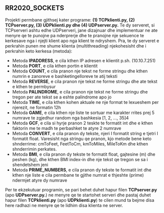 ## RR2020_SOCKETS

Projekti permbane gjithsej kater programe: **(1) TCPklienti.py, (2) TCPserver.py, (3) UDPklienti.py dhe (4) UDPserver.py.**
Te dy serveret, si TCPserveri ashtu edhe UDPserveri, jane dizajnuar dhe implementuar ne ate menyre qe te punojne pa nderprerje dhe te pranojne nje sekuence te kerkesave nga i njejti klient apo nga klient te ndryshem. Pra, te dy serveret e perkrahin punen me shume klienta (multithreading) njekohesisht dhe i perkrahin keto kerkesa (metoda):

- Metoda **IPADDRESS**, e cila kthen IP adresen e klientit p.sh. (10.10.7.251)
- Metoda **PORT**, e cila kthen portin e klientit
- Metoda **COUNT**, e cila pranon nje tekst ne forme stringu dhe kthen numrin e zanoreve e bashketingelloreve te atij teksti
- Metoda **REVERSE**, e cila pranon nje tekst ne forme stringu dhe ate tekst e kthen te permbysur
- Metoda **PALINDROME**, e cila pranon nje tekst ne forme stringu dhe tregon per ate tekst se a eshte palindrome apo jo
- Metoda **TIME**, e cila kthen kohen aktuale ne nje format te lexueshem per njerezit, ne formatin 12h
- Metoda **GAME**, e cila kthen nje liste te sortuar me karakter rrites prej 5 numrave te zgjedhur random nga bashkesia [1, 2, …, 35]4
- Metoda **GCF**, e cila si hyrje pranon 2 teskte te formatit int dhe e kthen faktorin me te madh te perbashket te atyre 2 numrave
- Metoda **CONVERT**, e cila pranon dy tekste, njeri I formatit string e tjetri I formatit float. Varesisht nga stringu qe pranon, kjo metode bene keto shnderrime: cmToFeet, FeetToCm, kmToMiles, MileToKm dhe kthen shnderrimin perkates.
- Metoda **BMI**, e cila pranon dy tekste te formatit float, gajtesine (m) dhe peshen (kg), dhe kthen BMI index-in dhe nje tekst qe tregon se sa i shendetshem jeni
- Metoda **PRIME_NUMBERS**, e cila pranon dy tekste te formatit int dhe kthen nje liste e cila permbane te gjithe numrat e thjeshte (prime) ndermjet atyre dy numrave

Per te ekzekutuar programin, se pari behet duhet hapur filen **TCPserver.py** (apo **UDPserver.py.**) ne menyre qe te startohet serveri dhe pastaj duhet hapur filen **TCPklienti.py** (apo **UDPklienti.py**) te cilen mund ta bejme disa here radhazi ne menyre qe te lidhim disa klienta ne server.
